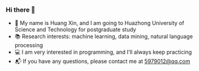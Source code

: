 ### Hi there 👋

<!--
**isHuangXin/isHuangXin** is a ✨ _special_ ✨ repository because its `README.md` (this file) appears on your GitHub profile.

Here are some ideas to get you started:

- 🔭 I’m currently working on ...
- 🌱 I’m currently learning ...
- 👯 I’m looking to collaborate on ...
- 🤔 I’m looking for help with ...
- 💬 Ask me about ...
- 📫 How to reach me: ...
- 😄 Pronouns: ...
- ⚡ Fun fact: ...
-->

- 🍊 My name is Huang Xin, and I am going to Huazhong University of Science and Technology for postgraduate study
- 📚 Research interests: machine learning, data mining, natural language processing
- 💻 I am very interested in programming, and I‘ll always keep practicing
- 📬 If you have any questions, please contact me at 5979012@qq.com
